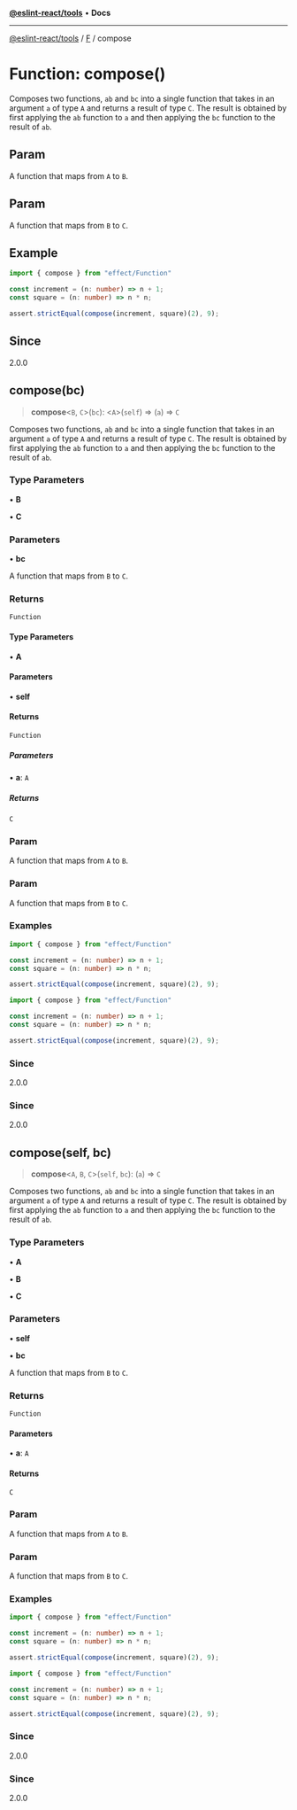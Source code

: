 [**@eslint-react/tools**](../../../README.md) • **Docs**

***

[@eslint-react/tools](../../../README.md) / [F](../README.md) / compose

# Function: compose()

Composes two functions, `ab` and `bc` into a single function that takes in an argument `a` of type `A` and returns a result of type `C`.
The result is obtained by first applying the `ab` function to `a` and then applying the `bc` function to the result of `ab`.

## Param

A function that maps from `A` to `B`.

## Param

A function that maps from `B` to `C`.

## Example

```ts
import { compose } from "effect/Function"

const increment = (n: number) => n + 1;
const square = (n: number) => n * n;

assert.strictEqual(compose(increment, square)(2), 9);
```

## Since

2.0.0

## compose(bc)

> **compose**\<`B`, `C`\>(`bc`): \<`A`\>(`self`) => (`a`) => `C`

Composes two functions, `ab` and `bc` into a single function that takes in an argument `a` of type `A` and returns a result of type `C`.
The result is obtained by first applying the `ab` function to `a` and then applying the `bc` function to the result of `ab`.

### Type Parameters

• **B**

• **C**

### Parameters

• **bc**

A function that maps from `B` to `C`.

### Returns

`Function`

#### Type Parameters

• **A**

#### Parameters

• **self**

#### Returns

`Function`

##### Parameters

• **a**: `A`

##### Returns

`C`

### Param

A function that maps from `A` to `B`.

### Param

A function that maps from `B` to `C`.

### Examples

```ts
import { compose } from "effect/Function"

const increment = (n: number) => n + 1;
const square = (n: number) => n * n;

assert.strictEqual(compose(increment, square)(2), 9);
```

```ts
import { compose } from "effect/Function"

const increment = (n: number) => n + 1;
const square = (n: number) => n * n;

assert.strictEqual(compose(increment, square)(2), 9);
```

### Since

2.0.0

### Since

2.0.0

## compose(self, bc)

> **compose**\<`A`, `B`, `C`\>(`self`, `bc`): (`a`) => `C`

Composes two functions, `ab` and `bc` into a single function that takes in an argument `a` of type `A` and returns a result of type `C`.
The result is obtained by first applying the `ab` function to `a` and then applying the `bc` function to the result of `ab`.

### Type Parameters

• **A**

• **B**

• **C**

### Parameters

• **self**

• **bc**

A function that maps from `B` to `C`.

### Returns

`Function`

#### Parameters

• **a**: `A`

#### Returns

`C`

### Param

A function that maps from `A` to `B`.

### Param

A function that maps from `B` to `C`.

### Examples

```ts
import { compose } from "effect/Function"

const increment = (n: number) => n + 1;
const square = (n: number) => n * n;

assert.strictEqual(compose(increment, square)(2), 9);
```

```ts
import { compose } from "effect/Function"

const increment = (n: number) => n + 1;
const square = (n: number) => n * n;

assert.strictEqual(compose(increment, square)(2), 9);
```

### Since

2.0.0

### Since

2.0.0
